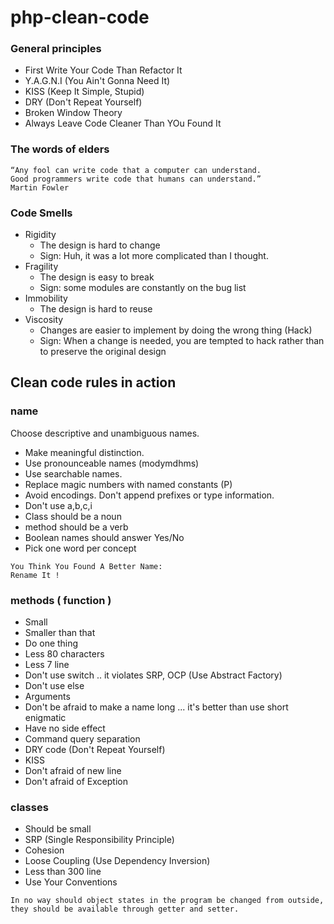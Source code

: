 # php-clean-code

### General principles

- First Write Your Code Than Refactor It
- Y.A.G.N.I (You Ain't Gonna Need It)
- KISS (Keep It Simple, Stupid)
- DRY (Don't Repeat Yourself)
- Broken Window Theory
- Always Leave Code Cleaner Than YOu Found It

### The words of elders

```
“Any fool can write code that a computer can understand.
Good programmers write code that humans can understand.”
Martin Fowler
```

### Code Smells

- Rigidity
    - The design is hard to change
    - Sign: Huh, it was a lot more complicated than I thought.
- Fragility
    - The design is easy to break
    - Sign: some modules are constantly on the bug list
- Immobility
    - The design is hard to reuse
- Viscosity
    - Changes are easier to implement by doing the wrong thing (Hack)
    - Sign: When a change is needed, you are tempted to hack rather than to preserve
      the original design

## Clean code rules in action

### name

Choose descriptive and unambiguous names.

- Make meaningful distinction.
- Use pronounceable names (modymdhms)
- Use searchable names.
- Replace magic numbers with named constants (P)
- Avoid encodings. Don't append prefixes or type information.
- Don't use a,b,c,i
- Class should be a noun
- method should be a verb
- Boolean names should answer Yes/No
- Pick one word per concept

```text
You Think You Found A Better Name:
Rename It !
```

### methods ( function )

- Small
- Smaller than that
- Do one thing
- Less 80 characters
- Less 7 line
- Don't use switch .. it violates SRP, OCP (Use Abstract Factory)
- Don't use else
- Arguments
- Don't be afraid to make a name long ... it's better than use short enigmatic
- Have no side effect
- Command query separation
- DRY code (Don't Repeat Yourself)
- KISS
- Don't afraid of new line
- Don't afraid of Exception

### classes 

- Should be small
- SRP (Single Responsibility Principle)
- Cohesion
- Loose Coupling (Use Dependency Inversion)
- Less than 300 line
- Use Your Conventions

```
In no way should object states in the program be changed from outside,
they should be available through getter and setter.
```